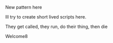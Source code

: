 New pattern here


Ill try to create short lived scripts here.

They get called, they run, do their thing, then die


Welcome8